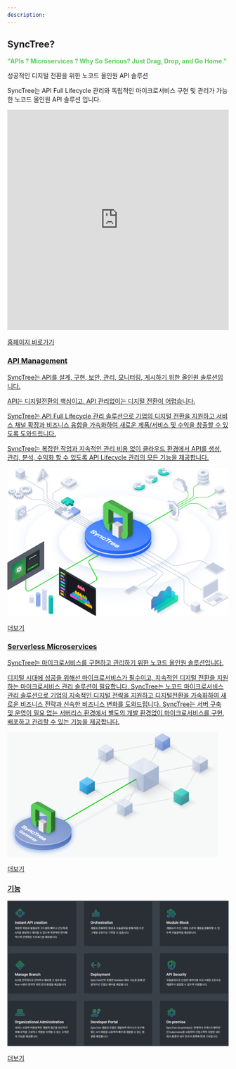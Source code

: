 ```yaml
---
description: 
---
```


## SyncTree?

<span style="color:#5CCE59;font-weight:bold">"APIs ? Microservices ? Why So Serious? Just Drag, Drop, and Go Home."</span>

성공적인 디지털 전환을 위한 노코드 올인원 API 솔루션

SyncTree는 API Full Lifecycle 관리와 독립적인 마이크로서비스 구현 및 관리가 가능한 노코드 올인원 API 솔루션 입니다.

<iframe
    src="https://synctree101.com/"
    name="synctree101"
    width="100%"
    height="500px"
    style="border:0 none"
    sandbox="allow-scripts allow-popups">
</iframe>
<p class='comment'><a href="https://synctree101.com" target="_blank">홈페이지 바로가기</p>

### API Management

SyncTree는 API를 설계, 구현, 보안, 관리, 모니터링, 게시하기 위한 올인원 솔루션입니다.

API는 디지털전환의 핵심이고, API 관리없이는 디지털 전환이 어렵습니다. 

SyncTree는 API Full Lifecycle 관리 솔루션으로 기업의 디지털 전환을 지원하고 서비스 채널 확장과 비즈니스 융합을 가속화하여 새로운 제품/서비스 및 수익을 창출할 수 있도록 도와드립니다. 

SyncTree는 복잡한 작업과 지속적인 관리 비용 없이 클라우드 환경에서 API를 생성, 관리, 분석, 수익화 할 수 있도록 API Lifecycle 관리의 모든 기능을 제공합니다.

![](assets/image%20%2837%29.png)

<p class='comment'><a href="https://synctree101.com/apiManagement.html" target="_blank">더보기</p>

### Serverless Microservices

SyncTree는 마이크로서비스를 구현하고 관리하기 위한 노코드 올인원 솔루션입니다.

디지털 시대에 성공을 위해선 마이크로서비스가 필수이고, 지속적인 디지털 전환을 지원하는 마이크로서비스 관리 솔루션이 필요합니다. SyncTree는 노코드 마이크로서비스 관리 솔루션으로 기업의 지속적인 디지털 전략을 지원하고 디지털전환을 가속화하여 새로운 비즈니스 전략과 신속한 비즈니스 변화를 도와드립니다. SyncTree는 서버 구축 및 운영이 필요 없는 서버리스 환경에서 별도의 개발 환경없이 마이크로서비스를 구현, 배포하고 관리할 수 있는 기능을 제공합니다.

![](assets/image%20%2835%29.png)

<p class='comment'><a href="https://synctree101.com/microService.html" target="_blank">더보기</p>

### 기능

![](assets/image%20%2833%29.png)

<p class='comment'><a href="https://synctree101.com/features.html" target="_blank">더보기</p>

